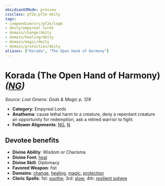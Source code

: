 ```yaml
---
obsidianUIMode: preview
cssclass: pf2e,pf2e-deity
tags:
- compendium/src/pf2e/logm
- deity/empyreal-lords
- domain/change/deity
- domain/healing/deity
- domain/magic/deity
- domain/protection/deity
aliases: ["Korada", "The Open Hand of Harmony"]
---
```

# Korada (The Open Hand of Harmony) *([NG](/rules/traits/neutral-good-b1.md))*  
*Source: Lost Omens: Gods & Magic p. 128*  

- **Category**: Empyreal Lords
- **Anathema**: cause lethal harm to a creature, deny a repentant creature an opportunity for redemption, ask a retired warrior to fight
- **Follower Alignments**: [NG](/rules/traits/neutral-good-b1.md), [N](/rules/traits/neutral-b1.md)

## Devotee benefits

- **Divine Ability**: Wisdom or Charisma
- **Divine Font**: [heal](/compendium/spells/heal.md)
- **Divine Skill**: Diplomacy
- **Favored Weapon**: fist
- **Domains**: [change](/compendium/setting/domains.md#Change), [healing](/compendium/setting/domains.md#Healing), [magic](/compendium/setting/domains.md#Magic), [protection](/compendium/setting/domains.md#Protection)
- **Cleric Spells**: 1st: [soothe](/compendium/spells/soothe.md); 3rd: [slow](/compendium/spells/slow.md); 4th: [resilient sphere](/compendium/spells/resilient-sphere.md)